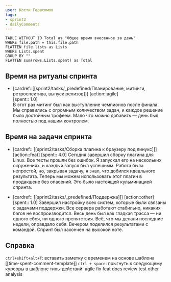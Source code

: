 ```yaml
---
user: Кости Герасимов
tags:
- sprint2
- dailyComments
---
```




```dataview 
TABLE WITHOUT ID Total as "Общее время внесенное за день"
WHERE file.path = this.file.path 
FLATTEN file.lists as Lists
WHERE Lists.spent
GROUP BY ""
FLATTEN sum(rows.Lists.spent) as Total
```
## Время на ритуалы спринта

* [cardref::[[sprint2/tasks/_predefined/Планирование, митинги, ретроспектива, выпуск релизов]]]
  [action::agile]  
  [spent:: 1.0]  
  В этот раз митинг был как выступление чемпионов после финала. Мы справились с огромным количеством задач, и каждое решение было достойным трофеем. Мало что можно добавить — день был полностью под нашим контролем.

## Время на задачи спринта

* [cardref:: [[sprint2/tasks/Сборка плагина к браузеру под линукс]]]
  [action::feat]
  [spent:: 4.0]
  Сегодня завершил сборку плагина для Linux. Все тесты прошли без ошибок. Я запускал его на нескольких окружениях, и каждый запуск был успешным. Работа была непростой, но, закрывая задачу, я знал, что добился идеального результата. Теперь мы можем использовать этот плагин в продакшене без опасений. Это было настоящей кульминацией спринта.

* [cardref:: [[sprint2/tasks/_predefined/Поддержка]]]
  [action::other]
  [spent:: 1.0]
  Завершил настройку всех систем, которые были связаны с задачами поддержки. Все сервера работают стабильно, никаких багов не воспроизводится. Весь день был как гладкая трасса — ни одного сбоя, ни одного препятствия. Всё, что мы делали последние недели, оправдало себя. Вечером поделился результатами с командой. Спринт был закончен на высокой ноте.

## Справка

`ctrl+shift+alt+T`:
	вставить заметку с временем на основе шаблона [[time-spent-comment-template]] 
`ctrl + space`:
	прыгнуть к следующему курсоры в шаблоне
типы действий:
	agile
	fix
	feat
	docs
	review
	test
	other
	analysis


